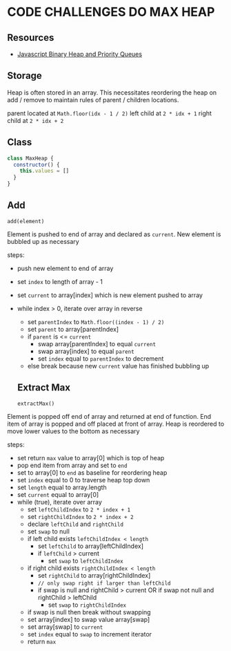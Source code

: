 # CODE CHALLENGES DO MAX HEAP

## Resources

- [Javascript Binary Heap and Priority Queues](https://www.digitalocean.com/community/tutorials/js-binary-heaps)

## Storage

Heap is often stored in an array. This necessitates reordering the heap on add / remove to maintain rules of parent / children locations.

parent located at `Math.floor(idx - 1 / 2)`
left child at `2 * idx + 1`
right child at `2 * idx + 2`

## Class

```js
class MaxHeap {
  constructor() {
    this.values = []
  }
}
```

## Add

`add(element)`

Element is pushed to end of array and declared as `current`.
New element is bubbled up as necessary

steps:

- push new element to end of array
- set `index` to length of array - 1
- set `current` to array[index] which is new element pushed to array
- while index > 0, iterate over array in reverse

  - set `parentIndex` to `Math.floor((index - 1) / 2)`
  - set `parent` to array[parentIndex]
  - if `parent` is <= `current`
    - swap array[parentIndex] to equal `current`
    - swap array[index] to equal `parent`
    - set `index` equal to `parentIndex` to decrement
  - else break because new `current` value has finished bubbling up

  ## Extract Max

  `extractMax()`

Element is popped off end of array and returned at end of function.
End item of array is popped and off placed at front of array. Heap is reordered to move lower values to the bottom as necessary

steps:

- set return `max` value to array[0] which is top of heap
- pop end item from array and set to `end`
- set to array[0] to `end` as baseline for reordering heap
- set `index` equal to 0 to traverse heap top down
- set `length` equal to array.length
- set `current` equal to array[0]
- while (true), iterate over array
  - set `leftChildIndex` to `2 * index + 1`
  - set `rightChildIndex` to `2 * index + 2`
  - declare `leftChild` and `rightChild`
  - set `swap` to null
  - if left child exists `leftChildIndex < length`
    - set `leftChild` to array[leftChildIndex]
    - if `leftChild` > current
      - set `swap` to `leftChildIndex`
  - if right child exists `rightChildIndex < length`
    - set `rightChild` to array[rightChildIndex]
    - `// only swap right if larger than leftChild`
    - if swap is null and rightChild > current OR
      if swap not null and rightChild > leftChild
      - set `swap` to `rightChildIndex`
  - if swap is null then break without swapping
  - set array[index] to swap value array[swap]
  - set array[swap] to `current`
  - set `index` equal to `swap` to increment iterator
  - return `max`
